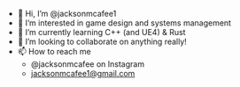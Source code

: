 - 👋 Hi, I’m @jacksonmcafee1
- 👀 I’m interested in game design and systems management
- 🌱 I’m currently learning C++ (and UE4) & Rust
- 💞️ I’m looking to collaborate on anything really! 
- 📫 How to reach me 
  - @jacksonmcafee on Instagram
  - jacksonmcafee1@gmail.com

